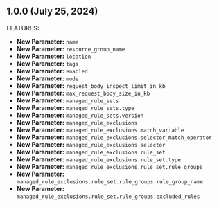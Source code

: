 <!-- markdownlint-disable MD041 -->
## 1.0.0 (July 25, 2024)

FEATURES:

- **New Parameter:** `name`
- **New Parameter:** `resource_group_name`
- **New Parameter:** `location`
- **New Parameter:** `tags`
- **New Parameter:** `enabled`
- **New Parameter:** `mode`
- **New Parameter:** `request_body_inspect_limit_in_kb`
- **New Parameter:** `max_request_body_size_in_kb`
- **New Parameter:** `managed_rule_sets`
- **New Parameter:** `managed_rule_sets.type`
- **New Parameter:** `managed_rule_sets.version`
- **New Parameter:** `managed_rule_exclusions`
- **New Parameter:** `managed_rule_exclusions.match_variable`
- **New Parameter:** `managed_rule_exclusions.selector_match_operator`
- **New Parameter:** `managed_rule_exclusions.selector`
- **New Parameter:** `managed_rule_exclusions.rule_set`
- **New Parameter:** `managed_rule_exclusions.rule_set.type`
- **New Parameter:** `managed_rule_exclusions.rule_set.rule_groups`
- **New Parameter:** `managed_rule_exclusions.rule_set.rule_groups.rule_group_name`
- **New Parameter:** `managed_rule_exclusions.rule_set.rule_groups.excluded_rules`
